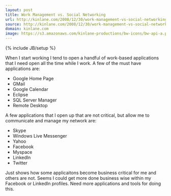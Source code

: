 ```yaml
---
layout: post
title: Work Management vs. Social Networking
url: http://kinlane.com/2008/12/30/work-management-vs-social-networking/
source: http://kinlane.com/2008/12/30/work-management-vs-social-networking/
domain: kinlane.com
image: https://s3.amazonaws.com/kinlane-productions/bw-icons/bw-api-a.png
---
```

{% include JB/setup %}

<p>
     When I start working I tend to open a handful of work-based applications that I need open all the time while I work. A few of the must have applications are:
</p>
<ul class="mainlist">
     <li>Google Home Page
     </li>
     <li>GMail
     </li>
     <li>Google Calendar
     </li>
     <li>Eclipse
     </li>
     <li>SQL Server Manager
     </li>
     <li>Remote Desktop
     </li>
</ul>
<p>
     A few applications that I open up that are not critical, but allow me to communicate and manage my network are:
</p>
<ul class="mainlist">
     <li>Skype
     </li>
     <li>Windows Live Messenger
     </li>
     <li>Yahoo
     </li>
     <li>Facebook
     </li>
     <li>Myspace
     </li>
     <li>LinkedIn
     </li>
     <li>Twitter
     </li>
</ul>
<p>
     Just shows how some applicaitons become business critical for me and others are not. Seems I could get more done business wise within my Facebook or LinkedIn profiles. Need more applications and tools for doing this.
</p>